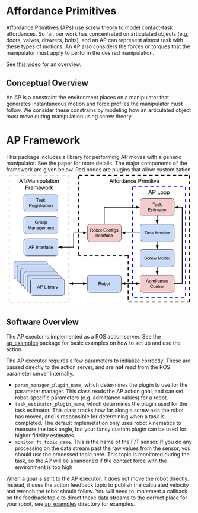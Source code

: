 # Affordance Primitives

Affordance Primitives (APs) use screw theory to model contact-task affordances. So far, our work has concentrated on articulated objects (e.g, doors, valves, drawers, bolts), and an AP can represent almost task with these types of motions. An AP also considers the forces or torques that the manipulator must apply to perform the desired manipulation.

See [this video](https://www.youtube.com/watch?v=3TGl3F_4W_8) for an overview.

## Conceptual Overview
An AP is a constraint the environment places on a manipulator that generates instantaneous motion and force profiles the manipulator must follow. We consider these constrains by modeling how an articulated object must move during manipulation using screw theory.

# AP Framework
This package includes a library for performing AP moves with a generic manipulator. See the paper for more details. The major components of the framework are given below. Red nodes are plugins that allow customization
![ap_framework](doc/images/AP_Framework.png "Affordance Primitive Framework")

## Software Overview
The AP exector is implemented as a ROS action server. See the [ap_examples](../ap_examples/) package for basic examples on how to set up and use the action.

The AP executor requires a few parameters to initialize correctly. These are passed directly to the action server, and are **not** read from the ROS parameter server internally.
  - `param_manager_plugin_name`, which determines the plugin to use for the parameter manager. This class reads the AP action goal, and can set robot-specific parameters (e.g. admittance values) for a robot.
  - `task_estimator_plugin_name`, which determines the plugin used for the task estimator. This class tracks how far along a screw axis the robot has moved, and is responsible for determining when a task is completed. The default implemetation only uses robot kinematics to measure the task angle, but your fancy custom plugin can be used for higher fidelity estimates.
  - `monitor_ft_topic_name`. This is the name of the F/T sensor. If you do any processing on the data stream past the raw values from the sensor, you should use the processed topic here. This topic is monitored during the task, so the AP will be abandoned if the contact force with the environment is too high

When a goal is sent to the AP executor, it does not move the robot directly. Instead, it uses the action feedback topic to publish the calculated velocity and wrench the robot should follow. You will need to implement a callback on the feedback topic to direct these data streams to the correct place for your robot, see [ap_examples](../ap_examples/) directory for examples.
